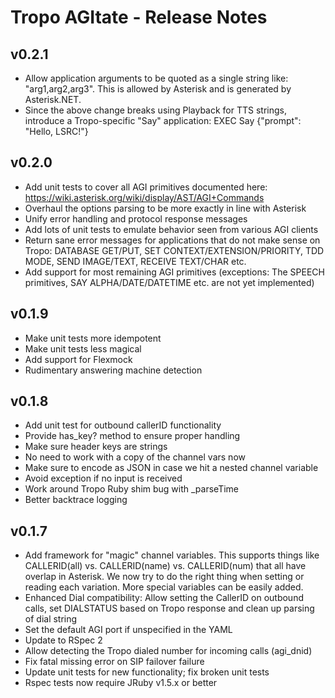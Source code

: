 Tropo AGItate - Release Notes
=============================

v0.2.1
------
* Allow application arguments to be quoted as a single string like: "arg1,arg2,arg3".  This is allowed by Asterisk and is generated by Asterisk.NET.
* Since the above change breaks using Playback for TTS strings, introduce a Tropo-specific "Say" application: EXEC Say {"prompt": "Hello, LSRC!"}

v0.2.0
------
* Add unit tests to cover all AGI primitives documented here: https://wiki.asterisk.org/wiki/display/AST/AGI+Commands
* Overhaul the options parsing to be more exactly in line with Asterisk
* Unify error handling and protocol response messages
* Add lots of unit tests to emulate behavior seen from various AGI clients
* Return sane error messages for applications that do not make sense on Tropo: DATABASE GET/PUT, SET CONTEXT/EXTENSION/PRIORITY, TDD MODE, SEND IMAGE/TEXT, RECEIVE TEXT/CHAR etc.
* Add support for most remaining AGI primitives (exceptions: The SPEECH primitives, SAY ALPHA/DATE/DATETIME etc. are not yet implemented)

v0.1.9
------

* Make unit tests more idempotent	
* Make unit tests less magical	
* Add support for Flexmock	
* Rudimentary answering machine detection	

v0.1.8
------

* Add unit test for outbound callerID functionality	
* Provide has_key? method to ensure proper handling	
* Make sure header keys are strings	
* No need to work with a copy of the channel vars now	
* Make sure to encode as JSON in case we hit a nested channel variable	
* Avoid exception if no input is received	
* Work around Tropo Ruby shim bug with _parseTime
* Better backtrace logging

v0.1.7
------

* Add framework for "magic" channel variables. This supports things like CALLERID(all) vs. CALLERID(name) vs. CALLERID(num) that all have overlap in Asterisk. We now try to do the right thing when setting or reading each variation. More special variables can be easily added.
* Enhanced Dial compatibility: Allow setting the CallerID on outbound calls, set DIALSTATUS based on Tropo response
and clean up parsing of dial string
* Set the default AGI port if unspecified in the YAML
* Update to RSpec 2
* Allow detecting the Tropo dialed number for incoming calls (agi_dnid)
* Fix fatal missing error on SIP failover failure
* Update unit tests for new functionality; fix broken unit tests
* Rspec tests now require JRuby v1.5.x or better
